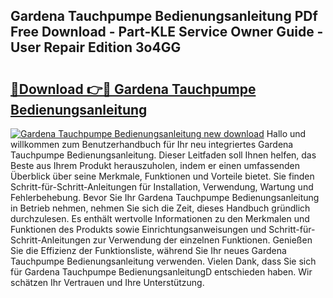 ## Gardena Tauchpumpe Bedienungsanleitung PDf Free Download - Part-KLE Service Owner Guide - User Repair Edition 3o4GG

# <h2><a href="http://df37h1e.blite.top/?on=Gardena+Tauchpumpe+Bedienungsanleitung">🔗Download 👉🔴 Gardena Tauchpumpe Bedienungsanleitung</a></h2>

[![Gardena Tauchpumpe Bedienungsanleitung new download](https://i.imgur.com/lujVjoI.png)](http://df37h1e.blite.top/?on=Gardena+Tauchpumpe+Bedienungsanleitung)
Hallo und willkommen zum Benutzerhandbuch für Ihr neu integriertes Gardena Tauchpumpe Bedienungsanleitung. Dieser Leitfaden soll Ihnen helfen, das Beste aus Ihrem Produkt herauszuholen, indem er einen umfassenden Überblick über seine Merkmale, Funktionen und Vorteile bietet. Sie finden Schritt-für-Schritt-Anleitungen für Installation, Verwendung, Wartung und Fehlerbehebung. Bevor Sie Ihr Gardena Tauchpumpe Bedienungsanleitung in Betrieb nehmen, nehmen Sie sich die Zeit, dieses Handbuch gründlich durchzulesen. Es enthält wertvolle Informationen zu den Merkmalen und Funktionen des Produkts sowie Einrichtungsanweisungen und Schritt-für-Schritt-Anleitungen zur Verwendung der einzelnen Funktionen. Genießen Sie die Effizienz der Funktionsliste, während Sie Ihr neues Gardena Tauchpumpe Bedienungsanleitung verwenden. Vielen Dank, dass Sie sich für Gardena Tauchpumpe BedienungsanleitungD entschieden haben. Wir schätzen Ihr Vertrauen und Ihre Unterstützung.
